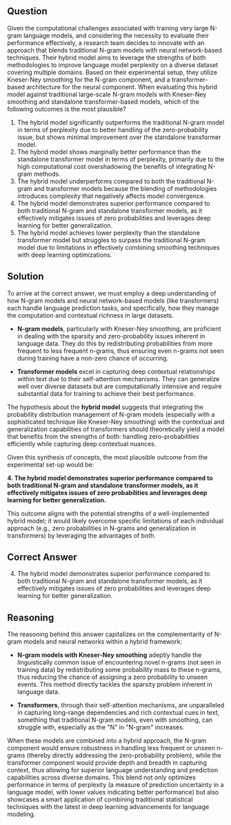 ## Question
Given the computational challenges associated with training very large N-gram language models, and considering the necessity to evaluate their performance effectively, a research team decides to innovate with an approach that blends traditional N-gram models with neural network-based techniques. Their hybrid model aims to leverage the strengths of both methodologies to improve language model perplexity on a diverse dataset covering multiple domains. Based on their experimental setup, they utilize Kneser-Ney smoothing for the N-gram component, and a transformer-based architecture for the neural component. When evaluating this hybrid model against traditional large-scale N-gram models with Kneser-Ney smoothing and standalone transformer-based models, which of the following outcomes is the most plausible?

1. The hybrid model significantly outperforms the traditional N-gram model in terms of perplexity due to better handling of the zero-probability issue, but shows minimal improvement over the standalone transformer model.
2. The hybrid model shows marginally better performance than the standalone transformer model in terms of perplexity, primarily due to the high computational cost overshadowing the benefits of integrating N-gram methods.
3. The hybrid model underperforms compared to both the traditional N-gram and transformer models because the blending of methodologies introduces complexity that negatively affects model convergence.
4. The hybrid model demonstrates superior performance compared to both traditional N-gram and standalone transformer models, as it effectively mitigates issues of zero probabilities and leverages deep learning for better generalization.
5. The hybrid model achieves lower perplexity than the standalone transformer model but struggles to surpass the traditional N-gram model due to limitations in effectively combining smoothing techniques with deep learning optimizations.

## Solution

To arrive at the correct answer, we must employ a deep understanding of how N-gram models and neural network-based models (like transformers) each handle language prediction tasks, and specifically, how they manage the computation and contextual richness in large datasets.

- **N-gram models**, particularly with Kneser-Ney smoothing, are proficient in dealing with the sparsity and zero-probability issues inherent in language data. They do this by redistributing probabilities from more frequent to less frequent n-grams, thus ensuring even n-grams not seen during training have a non-zero chance of occurring.

- **Transformer models** excel in capturing deep contextual relationships within text due to their self-attention mechanisms. They can generalize well over diverse datasets but are computationally intensive and require substantial data for training to achieve their best performance.

The hypothesis about the **hybrid model** suggests that integrating the probability distribution management of N-gram models (especially with a sophisticated technique like Kneser-Ney smoothing) with the contextual and generalization capabilities of transformers should theoretically yield a model that benefits from the strengths of both: handling zero-probabilities efficiently while capturing deep contextual nuances.

Given this synthesis of concepts, the most plausible outcome from the experimental set-up would be:

**4. The hybrid model demonstrates superior performance compared to both traditional N-gram and standalone transformer models, as it effectively mitigates issues of zero probabilities and leverages deep learning for better generalization.**

This outcome aligns with the potential strengths of a well-implemented hybrid model; it would likely overcome specific limitations of each individual approach (e.g., zero probabilities in N-grams and generalization in transformers) by leveraging the advantages of both. 

## Correct Answer

4. The hybrid model demonstrates superior performance compared to both traditional N-gram and standalone transformer models, as it effectively mitigates issues of zero probabilities and leverages deep learning for better generalization.

## Reasoning

The reasoning behind this answer capitalizes on the complementarity of N-gram models and neural networks within a hybrid framework:

- **N-gram models with Kneser-Ney smoothing** adeptly handle the linguistically common issue of encountering novel n-grams (not seen in training data) by redistributing some probability mass to these n-grams, thus reducing the chance of assigning a zero probability to unseen events. This method directly tackles the sparsity problem inherent in language data.

- **Transformers**, through their self-attention mechanisms, are unparalleled in capturing long-range dependencies and rich contextual cues in text, something that traditional N-gram models, even with smoothing, can struggle with, especially as the "N" in "N-gram" increases.

When these models are combined into a hybrid approach, the N-gram component would ensure robustness in handling less frequent or unseen n-grams (thereby directly addressing the zero-probability problem), while the transformer component would provide depth and breadth in capturing context, thus allowing for superior language understanding and prediction capabilities across diverse domains. This blend not only optimizes performance in terms of perplexity (a measure of prediction uncertainty in a language model, with lower values indicating better performance) but also showcases a smart application of combining traditional statistical techniques with the latest in deep learning advancements for language modeling.
